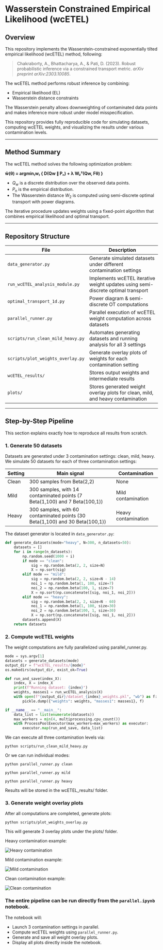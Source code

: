 # Wasserstein Constrained Empirical Likelihood (wcETEL)

## Overview

This repository implements the Wasserstein-constrained exponentially tilted empirical likelihood (wcETEL) method, following:

> Chakraborty, A., Bhattacharya, A., & Pati, D. (2023). Robust probabilistic inference via a constrained transport metric. *arXiv preprint arXiv:2303.10085*.

The wcETEL method performs robust inference by combining:
- Empirical likelihood (EL)
- Wasserstein distance constraints

The Wasserstein penalty allows downweighting of contaminated data points and makes inference more robust under model misspecification.

This repository provides fully reproducible code for simulating datasets, computing wcETEL weights, and visualizing the results under various contamination levels.


---


## Method Summary

The wcETEL method solves the following optimization problem:

**w̃(θ) = argmin₍w₎ { D(Qw ∥ Pₙ) + λ W₂²(Qw, Fθ) }**

- $Q_w$ is a discrete distribution over the observed data points.
- $P_n$ is the empirical distribution.
- The Wasserstein distance $W_2$ is computed using semi-discrete optimal transport with power diagrams.

The iterative procedure updates weights using a fixed-point algorithm that combines empirical likelihood and optimal transport.


---


## Repository Structure

| File | Description |
|------|-------------|
| `data_generator.py` | Generate simulated datasets under different contamination settings |
| `run_wcETEL_analysis_module.py` | Implements wcETEL iterative weight updates using semi-discrete optimal transport |
| `optimal_transport_1d.py` | Power diagram & semi-discrete OT computations |
| `parallel_runner.py` | Parallel execution of wcETEL weight computation across datasets |
| `scripts/run_clean_mild_heavy.py` | Automates generating datasets and running analysis for all 3 settings |
| `scripts/plot_weights_overlay.py` | Generate overlay plots of weights for each contamination setting |
| `wcETEL_results/` | Stores output weights and intermediate results |
| `plots/` | Stores generated weight overlay plots for clean, mild, and heavy contamination |


---


## Step-by-Step Pipeline

This section explains exactly how to reproduce all results from scratch.

### 1. Generate 50 datasets

Datasets are generated under 3 contamination settings: clean, mild, heavy.
We simulate 50 datasets for each of three contamination settings:

| Setting | Main signal | Contamination |
|---------|--------------|----------------|
| Clean   | 300 samples from Beta(2,2) | None |
| Mild    | 300 samples, with 14 contaminated points (7 Beta(1,100) and 7 Beta(100,1)) | Mild contamination |
| Heavy   | 300 samples, with 60 contaminated points (30 Beta(1,100) and 30 Beta(100,1)) | Heavy contamination |

The dataset generator is located in `data_generator.py`:

```python
def generate_datasets(mode="heavy", N=300, n_datasets=50):
    datasets = []
    for i in range(n_datasets):
        np.random.seed(1000 + i)
        if mode == "clean":
            sig = np.random.beta(2, 2, size=N)
            X = np.sort(sig)
        elif mode == "mild":
            sig = np.random.beta(2, 2, size=N - 14)
            noi_1 = np.random.beta(1, 100, size=7)
            noi_2 = np.random.beta(100, 1, size=7)
            X = np.sort(np.concatenate([sig, noi_1, noi_2]))
        elif mode == "heavy":
            sig = np.random.beta(2, 2, size=N - 60)
            noi_1 = np.random.beta(1, 100, size=30)
            noi_2 = np.random.beta(100, 1, size=30)
            X = np.sort(np.concatenate([sig, noi_1, noi_2]))
        datasets.append(X)
    return datasets
```

### 2. Compute wcETEL weights

The weight computations are fully parallelized using parallel_runner.py.

```python
mode = sys.argv[1]
datasets = generate_datasets(mode)
output_dir = f"wcETEL_results/{mode}"
os.makedirs(output_dir, exist_ok=True)

def run_and_save(index_X):
    index, X = index_X
    print(f"Running dataset: {index}")
    weights, masses1 = run_wcETEL_analysis(X)
    with open(f"{output_dir}/dataset_{index}_weights.pkl", "wb") as f:
        pickle.dump({"weights": weights, "masses1": masses1}, f)

if __name__ == "__main__":
    data_list = list(enumerate(datasets))
    max_workers = min(4, multiprocessing.cpu_count())
    with ProcessPoolExecutor(max_workers=max_workers) as executor:
        executor.map(run_and_save, data_list)
```

We can execute all three contamination levels via:

```
python scripts/run_clean_mild_heavy.py
```
Or we can run individual modes:

```
python parallel_runner.py clean
```
```
python parallel_runner.py mild
```
```
python parallel_runner.py heavy
```

Results will be stored in the wcETEL_results/ folder.

### 3. Generate weight overlay plots

After all computations are completed, generate plots:

```
python scripts/plot_weights_overlay.py
```

This will generate 3 overlay plots under the plots/ folder.

Heavy contamination example:

![Heavy contamination](plots/heavy_weights_overlay.png)

Mild contamination example:

![Mild contamination](plots/mild_weights_overlay.png)

Clean contamination example:

![Clean contamination](plots/clean_weights_overlay.png)


### The entire pipeline can be run directly from the `parallel.ipynb` notebook.

The notebook will:
- Launch 3 contamination settings in parallel.
- Compute wcETEL weights using `parallel_runner.py`.
- Generate and save all weight overlay plots.
- Display all plots directly inside the notebook.


